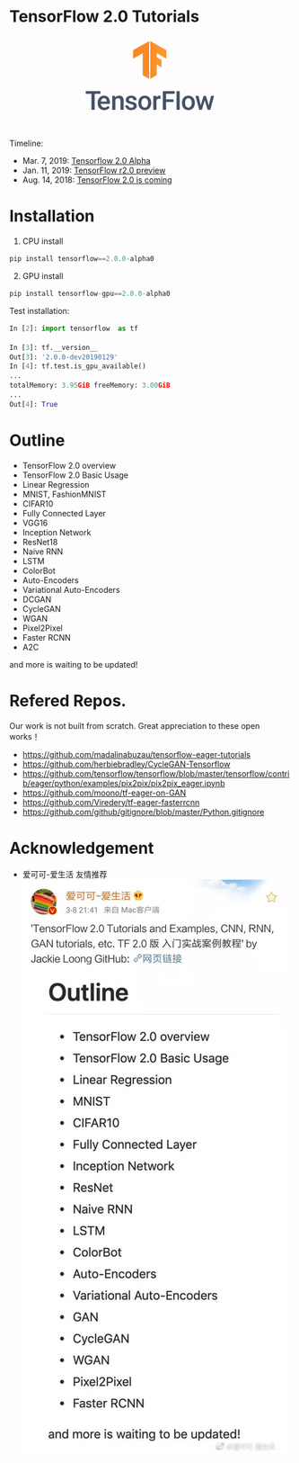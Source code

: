 # TensorFlow 2.0 Tutorials 

<p align="center">
  <img src="res/tensorflow-2.0.gif" width="250" align="middle">
</p>

Timeline:
- Mar. 7, 2019: [Tensorflow 2.0 Alpha](https://www.tensorflow.org/alpha)
- Jan. 11, 2019: [TensorFlow r2.0 preview](https://www.tensorflow.org/versions/r2.0/api_docs/python/tf)
- Aug. 14, 2018: [TensorFlow 2.0 is coming](https://groups.google.com/a/tensorflow.org/forum/#!topic/discuss/bgug1G6a89A)


# Installation


1. CPU install
```python
pip install tensorflow==2.0.0-alpha0
```

2. GPU install
```python
pip install tensorflow-gpu==2.0.0-alpha0
```

Test installation:
```python
In [2]: import tensorflow  as tf

In [3]: tf.__version__
Out[3]: '2.0.0-dev20190129'
In [4]: tf.test.is_gpu_available()
...
totalMemory: 3.95GiB freeMemory: 3.00GiB
...
Out[4]: True

```

 
# Outline

- TensorFlow 2.0 overview
- TensorFlow 2.0 Basic Usage
- Linear Regression
- MNIST, FashionMNIST
- CIFAR10
- Fully Connected Layer
- VGG16
- Inception Network
- ResNet18
- Naive RNN
- LSTM
- ColorBot
- Auto-Encoders
- Variational Auto-Encoders
- DCGAN
- CycleGAN
- WGAN
- Pixel2Pixel
- Faster RCNN
- A2C

and more is waiting to be updated!
 



# Refered Repos.

Our work is not built from scratch. Great appreciation to these open works！

- https://github.com/madalinabuzau/tensorflow-eager-tutorials
- https://github.com/herbiebradley/CycleGAN-Tensorflow
- https://github.com/tensorflow/tensorflow/blob/master/tensorflow/contrib/eager/python/examples/pix2pix/pix2pix_eager.ipynb
- https://github.com/moono/tf-eager-on-GAN
- https://github.com/Viredery/tf-eager-fasterrcnn
- https://github.com/github/gitignore/blob/master/Python.gitignore

# Acknowledgement
- 爱可可-爱生活 友情推荐 ![](res/weibo.jpg)


